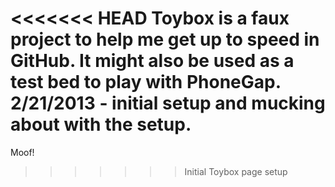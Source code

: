 <<<<<<< HEAD
Toybox is a faux project to help me get up to speed in GitHub. It might also be used as a test bed to play with PhoneGap.
2/21/2013 - initial setup and mucking about with the setup.
=======
Moof!
>>>>>>> Initial Toybox page setup
